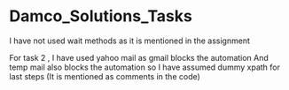 # Damco_Solutions_Tasks

I have not used wait methods as it is mentioned in the assignment

For task 2 , I have used yahoo mail as gmail blocks the automation 
And temp mail also blocks the automation so I have assumed dummy xpath for last steps (It is mentioned as comments in the code)





